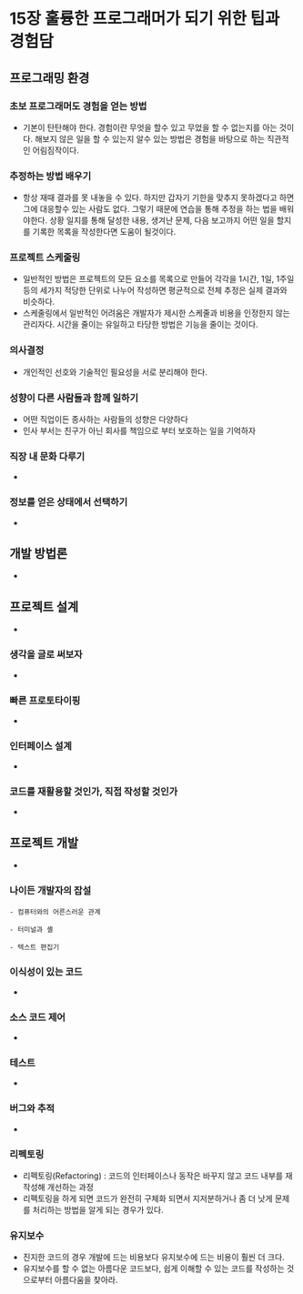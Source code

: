  15장 훌륭한 프로그래머가 되기 위한 팁과 경험담
===
## 프로그래밍 환경

### 초보 프로그래머도 경험을 얻는 방법
- 기본이 탄탄해야 한다. 경험이란 무엇을 할수 있고 무었을 할 수 없는지를 아는 것이다. 해보지 않은 일을 할 수 있는지 알수 있는 방법은 경험을 바탕으로 하는 직관적인 어림짐작이다.

### 추정하는 방법 배우기
- 항상 재때 결과를 못 내놓을 수 있다. 하지만 갑자기 기한을 맞추지 못하겠다고 하면 그에 대응할수 있는 사람도 없다. 그렇기 때문에 연습을 통해 추정을 하는 법을 배워야한다. 상황 일지를 통해 달성한 내용, 생겨난 문제, 다음 보고까지 어떤 일을 할지를 기록한 목록을 작성한다면 도움이 될것이다.

### 프로젝트 스케줄링
- 일반적인 방법은 프로젝트의 모든 요소를 목록으로 만들어 각각을 1시간, 1일, 1주일등의 세가지 적당한 단위로 나누어 작성하면 평균적으로 전체 추정은 실제 결과와 비슷하다.
- 스케줄링에서 일반적인 어려움은 개발자가 제시한 스케줄과 비용을 인정한지 않는 관리자다. 시간을 줄이는 유일하고 타당한 방법은 기능을 줄이는 것이다.

### 의사결정
- 개인적인 선호와 기술적인 필요성을 서로 분리해야 한다.

### 성향이 다른 사람들과 함께 일하기
- 어떤 직업이든 종사하는 사람들의 성향은 다양하다
- 인사 부서는 친구가 아닌 회사를 책임으로 부터 보호하는 일을 기억하자

### 직장 내 문화 다루기
- 

### 정보를 얻은 상태에서 선택하기
- 

## 개발 방법론
- 

## 프로젝트 설계
- 

### 생각을 글로 써보자
- 

### 빠른 프로토타이핑
- 

### 인터페이스 설계
- 

### 코드를 재활용할 것인가, 직접 작성할 것인가
- 

## 프로젝트 개발
- 

### 나이든 개발자의 잡설
    - 컴퓨터와의 어른스러운 관계

    - 터미널과 셸

    - 텍스트 편집기

### 이식성이 있는 코드
- 

### 소스 코드 제어
- 

### 테스트
- 

### 버그와 추적
- 

### 리펙토링
- 리펙토링(Refactoring) : 코드의 인터페이스나 동작은 바꾸지 않고 코드 내부를 재작성해 개선하는 과정
- 리펙토링을 하게 되면 코드가 완전히 구체화 되면서 지저분하거나 좀 더 낫게 문제를 처리하는 방법을 알게 되는 경우가 있다. 

### 유지보수
- 진지한 코드의 경우 개발에 드는 비용보다 유지보수에 드는 비용이 훨씬 더 크다.
- 유지보수를 할 수 없는 아름다운 코드보다, 쉽게 이해할 수 있는 코드를 작성하는 것으로부터 아름다움을 찾아라.